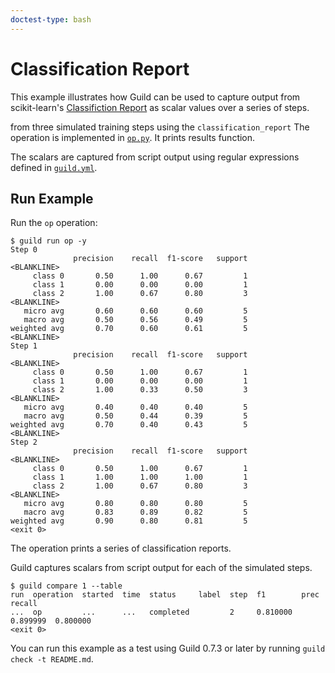 ```yaml
---
doctest-type: bash
---
```


# Classification Report

This example illustrates how Guild can be used to capture output from
scikit-learn's [Classifiction
Report](https://scikit-learn.org/stable/modules/generated/sklearn.metrics.classification_report.html)
as scalar values over a series of steps.

from three simulated training steps using the `classification_report`
The operation is implemented in [`op.py`](op.py). It prints results
function.

The scalars are captured from script output using regular expressions
defined in [`guild.yml`](guild.yml).

## Run Example

Run the `op` operation:

    $ guild run op -y
    Step 0
                  precision    recall  f1-score   support
    <BLANKLINE>
         class 0       0.50      1.00      0.67         1
         class 1       0.00      0.00      0.00         1
         class 2       1.00      0.67      0.80         3
    <BLANKLINE>
       micro avg       0.60      0.60      0.60         5
       macro avg       0.50      0.56      0.49         5
    weighted avg       0.70      0.60      0.61         5
    <BLANKLINE>
    Step 1
                  precision    recall  f1-score   support
    <BLANKLINE>
         class 0       0.50      1.00      0.67         1
         class 1       0.00      0.00      0.00         1
         class 2       1.00      0.33      0.50         3
    <BLANKLINE>
       micro avg       0.40      0.40      0.40         5
       macro avg       0.50      0.44      0.39         5
    weighted avg       0.70      0.40      0.43         5
    <BLANKLINE>
    Step 2
                  precision    recall  f1-score   support
    <BLANKLINE>
         class 0       0.50      1.00      0.67         1
         class 1       1.00      1.00      1.00         1
         class 2       1.00      0.67      0.80         3
    <BLANKLINE>
       micro avg       0.80      0.80      0.80         5
       macro avg       0.83      0.89      0.82         5
    weighted avg       0.90      0.80      0.81         5
    <exit 0>

The operation prints a series of classification reports.

Guild captures scalars from script output for each of the simulated
steps.

    $ guild compare 1 --table
    run  operation  started  time  status     label  step  f1        prec      recall
    ...  op         ...      ...   completed         2     0.810000  0.899999  0.800000
    <exit 0>

You can run this example as a test using Guild 0.7.3 or later by
running `guild check -t README.md`.
